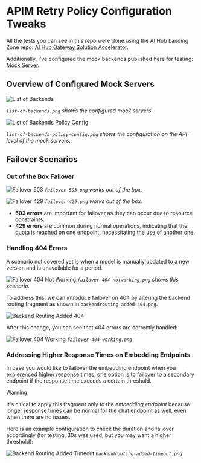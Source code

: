 # APIM Retry Policy Configuration Tweaks

All the tests you can see in this repo were done using the AI Hub Landing Zone repo: [AI Hub Gateway Solution Accelerator](https://github.com/Azure-Samples/ai-hub-gateway-solution-accelerator).

Additionally, I've configured the mock backends published here for testing: [Mock Server](https://github.com/Azure-Samples/AI-Gateway/blob/main/tools/mock-server/app.py).

## Overview of Configured Mock Servers
![List of Backends](./list-of-backends.png)

*`list-of-backends.png` shows the configured mock servers.*

![List of Backends Policy Config](./list-of-backends-policy-config.png)

*`list-of-backends-policy-config.png` shows the configuration on the API-level of the mock servers.*

## Failover Scenarios

### Out of the Box Failover
![Failover 503](./failover-503.png)
*`failover-503.png` works out of the box.*

![Failover 429](./failover-429.png)
*`failover-429.png` works out of the box.*

- **503 errors** are important for failover as they can occur due to resource constraints.
- **429 errors** are common during normal operations, indicating that the quota is reached on one endpoint, necessitating the use of another one.

### Handling 404 Errors
A scenario not covered yet is when a model is manually updated to a new version and is unavailable for a period.

![Failover 404 Not Working](./failover-404-notworking.png)
*`failover-404-notworking.png` shows this scenario.*

To address this, we can introduce failover on 404 by altering the backend routing fragment as shown in `backendrouting-added-404.png`.

![Backend Routing Added 404](./backendrouting-added-404.png)

After this change, you can see that 404 errors are correctly handled:

![Failover 404 Working](./failover-404-working.png)
*`failover-404-working.png`*

### Addressing Higher Response Times on Embedding Endpoints
In case you would like to failover the embedding endpoint when you expierenced higher response times, one option is to failover to a secondary endpoint if the response time exceeds a certain threshold.

> [!WARNING]  
 It's citical to apply this fragment only to the *embedding endpoint* because longer response times can be normal for the chat endpoint as well, even when there are no issues.

Here is an example configuration to check the duration and failover accordingly (for testing, 30s was used, but you may want a higher threshold):

![Backend Routing Added Timeout](./backendrouting-added-timeout.png)
*`backendrouting-added-timeout.png`*
